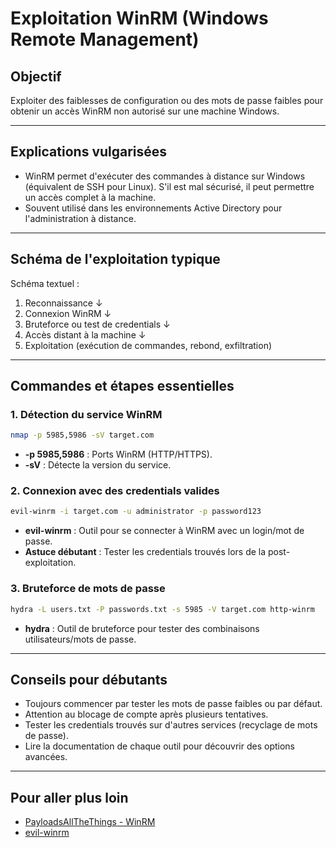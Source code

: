 # Exploitation WinRM (Windows Remote Management)

## Objectif
Exploiter des faiblesses de configuration ou des mots de passe faibles pour obtenir un accès WinRM non autorisé sur une machine Windows.

---

## Explications vulgarisées
- WinRM permet d'exécuter des commandes à distance sur Windows (équivalent de SSH pour Linux). S'il est mal sécurisé, il peut permettre un accès complet à la machine.
- Souvent utilisé dans les environnements Active Directory pour l'administration à distance.

---

## Schéma de l'exploitation typique

Schéma textuel :
1. Reconnaissance
   ↓
2. Connexion WinRM
   ↓
3. Bruteforce ou test de credentials
   ↓
4. Accès distant à la machine
   ↓
5. Exploitation (exécution de commandes, rebond, exfiltration)

---

## Commandes et étapes essentielles

### 1. Détection du service WinRM
```bash
nmap -p 5985,5986 -sV target.com
```
- **-p 5985,5986** : Ports WinRM (HTTP/HTTPS).
- **-sV** : Détecte la version du service.

### 2. Connexion avec des credentials valides
```bash
evil-winrm -i target.com -u administrator -p password123
```
- **evil-winrm** : Outil pour se connecter à WinRM avec un login/mot de passe.
- **Astuce débutant** : Tester les credentials trouvés lors de la post-exploitation.

### 3. Bruteforce de mots de passe
```bash
hydra -L users.txt -P passwords.txt -s 5985 -V target.com http-winrm
```
- **hydra** : Outil de bruteforce pour tester des combinaisons utilisateurs/mots de passe.

---

## Conseils pour débutants
- Toujours commencer par tester les mots de passe faibles ou par défaut.
- Attention au blocage de compte après plusieurs tentatives.
- Tester les credentials trouvés sur d'autres services (recyclage de mots de passe).
- Lire la documentation de chaque outil pour découvrir des options avancées.

---

## Pour aller plus loin
- [PayloadsAllTheThings - WinRM](https://github.com/swisskyrepo/PayloadsAllTheThings/tree/master/Methodology%20and%20Resources/WinRM%20Methodology)
- [evil-winrm](https://github.com/Hackplayers/evil-winrm) 